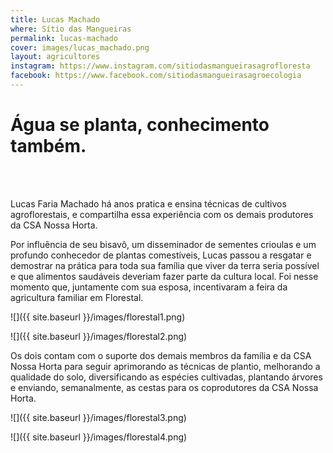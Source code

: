 ```yaml
---
title: Lucas Machado
where: Sítio das Mangueiras
permalink: lucas-machado
cover: images/lucas_machado.png
layout: agricultores
instagram: https://www.instagram.com/sitiodasmangueirasagrofloresta
facebook: https://www.facebook.com/sitiodasmangueirasagroecologia
---
```

  
# Água se planta, conhecimento também.
    
<br><br>
    
Lucas Faria Machado há anos pratica e ensina técnicas de cultivos agroflorestais, e compartilha essa experiência com os demais produtores da CSA Nossa Horta.
  
Por influência de seu bisavô, um disseminador de sementes crioulas e um profundo conhecedor de plantas comestíveis, Lucas passou a resgatar e demostrar na prática para toda sua família que viver da terra seria possível e que alimentos saudáveis deveriam fazer parte da cultura local. Foi nesse momento que, juntamente com sua esposa, incentivaram a feira da agricultura familiar em Florestal.

![]({{ site.baseurl }}/images/florestal1.png)


![]({{ site.baseurl }}/images/florestal2.png)

  
Os dois contam com o suporte dos demais membros da família e da CSA Nossa Horta para seguir aprimorando as técnicas de plantio, melhorando a qualidade do solo, diversificando as espécies cultivadas, plantando árvores e enviando, semanalmente, as cestas para os coprodutores da CSA Nossa Horta.
  
![]({{ site.baseurl }}/images/florestal3.png)
  

![]({{ site.baseurl }}/images/florestal4.png)
